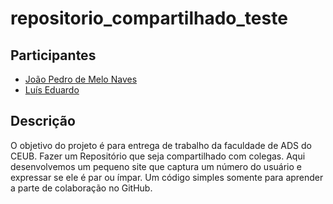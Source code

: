 # repositorio_compartilhado_teste
## Participantes
* [João Pedro de Melo Naves](https://github.com/BirdMelo)
* [Luís Eduardo](https://github.com/LuisEdu17y)
## Descrição
O objetivo do projeto é para entrega de trabalho da faculdade de ADS do CEUB. Fazer um Repositório que seja compartilhado com colegas. Aqui desenvolvemos um pequeno site que captura um número do usuário e expressar se ele é par ou ímpar. Um código simples somente para aprender a parte de colaboração no GitHub.